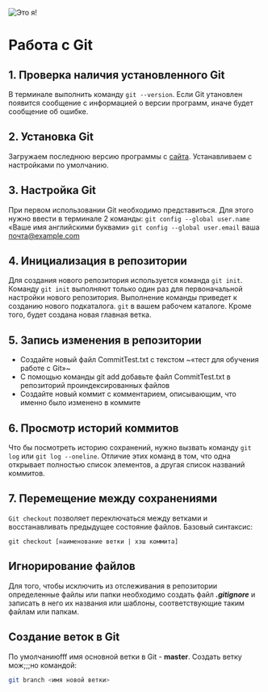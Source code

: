 ![Это я!](lOYUOq7pikU.jpg)

# Работа с Git 
## 1. Проверка наличия установленного Git
В терминале выполнить команду `git --version`. Если Git утановлен появится сообщение с информацией о версии программ, иначе будет сообщение об ошибке. 

## 2. Установка Git
Загружаем последнюю версию программы с [сайта](https://git-scm.com/download/ ). Устанавливаем с настройками по умолчанию.  

## 3. Настройка Git
При первом использовании Git необходимо представиться.
Для этого нужно ввести в терминале 2 команды:
`git config --global user.name` «Ваше имя английскими буквами»
`git config --global user.email` ваша почта@example.com

## 4. Инициализация в репозитории
Для создания нового репозитория используется команда `git init`. Команду `git init` выполняют только один раз для первоначальной настройки нового репозитория. Выполнение команды приведет к созданию нового подкаталога. `git` в вашем рабочем каталоге. Кроме того, будет создана новая главная ветка.

## 5. Запись изменения в репозитории 
* Создайте новый файл CommitTest.txt с текстом ~«тест для обучения работе с Git»~
* С помощью команды git add добавьте файл CommitTest.txt в репозиторий проиндексированных файлов
* Создайте новый коммит с комментарием, описывающим, что именно было изменено в коммите

## 6. Просмотр историй коммитов
 Что бы посмотреть историю сохранений, нужно вызвать команду `git log` или `git log --oneline`. Отличие этих команд в том, что одна открывает полностью список элементов, а другая список названий коммитов.

## 7. Перемещение между сохранениями 
  `Git checkout` позволяет переключаться между ветками и восстанавливать предыдущее состояние файлов. Базовый синтаксис:

```
git checkout [наименование ветки | хэш коммита]
```
## Игнорирование файлов
Для того, чтобы исключить из отслеживания в репозитории определенные файлы или папки необходимо создать файл ***.gitignore*** и записать в него их названия или шаблоны, соответствующие таким файлам или папкам.

## Создание веток в Git
По умолчаниюfff имя основной ветки в Git - **master**.
Создать ветку мож;;;но командой:
```bash
git branch <имя новой ветки>
``` 

 






















